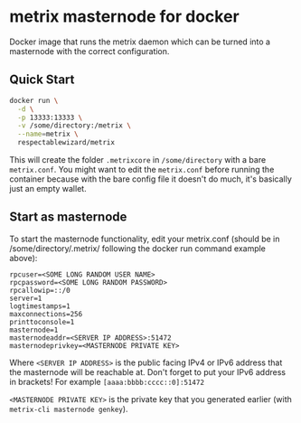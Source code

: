 metrix masternode for docker
===================

Docker image that runs the metrix daemon which can be turned into a masternode with the correct configuration.


Quick Start
-----------

```bash
docker run \
  -d \
  -p 13333:13333 \
  -v /some/directory:/metrix \
  --name=metrix \
  respectablewizard/metrix
```

This will create the folder `.metrixcore` in `/some/directory` with a bare `metrix.conf`. You might want to edit the `metrix.conf` before running the container because with the bare config file it doesn't do much, it's basically just an empty wallet.

Start as masternode
------------

To start the masternode functionality, edit your metrix.conf (should be in /some/directory/.metrix/ following the docker run command example above):

```
rpcuser=<SOME LONG RANDOM USER NAME>
rpcpassword=<SOME LONG RANDOM PASSWORD>
rpcallowip=::/0
server=1
logtimestamps=1
maxconnections=256
printtoconsole=1
masternode=1
masternodeaddr=<SERVER IP ADDRESS>:51472
masternodeprivkey=<MASTERNODE PRIVATE KEY>
```

Where `<SERVER IP ADDRESS>` is the public facing IPv4 or IPv6 address that the masternode will be reachable at.
Don't forget to put your IPv6 address in brackets! For example `[aaaa:bbbb:cccc::0]:51472`

`<MASTERNODE PRIVATE KEY>` is the private key that you generated earlier (with `metrix-cli masternode genkey`).

